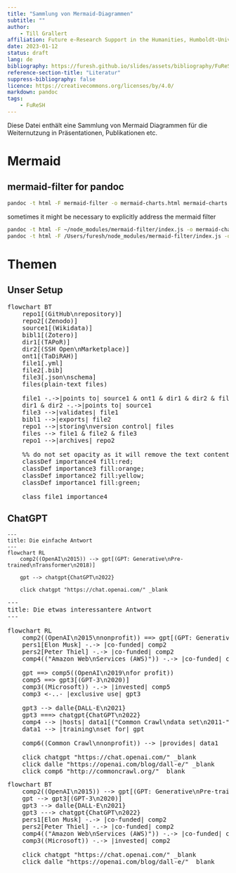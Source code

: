 ```yaml
---
title: "Sammlung von Mermaid-Diagrammen"
subtitle: ""
author:
    - Till Grallert
affiliation: Future e-Research Support in the Humanities, Humboldt-Universität zu Berlin
date: 2023-01-12 
status: draft
lang: de
bibliography: https://furesh.github.io/slides/assets/bibliography/FuReSH.csl.json
reference-section-title: "Literatur"
suppress-bibliography: false
licence: https://creativecommons.org/licenses/by/4.0/
markdown: pandoc
tags:
    - FuReSH
---
```


<script type="module">
  import mermaid from 'https://cdn.jsdelivr.net/npm/mermaid@9/dist/mermaid.esm.min.mjs';
  mermaid.initialize({ startOnLoad: true });
</script>

Diese Datei enthält eine Sammlung von Mermaid Diagrammen für die Weiternutzung in Präsentationen, Publikationen etc.

# Mermaid
## mermaid-filter for pandoc

```bash
pandoc -t html -F mermaid-filter -o mermaid-charts.html mermaid-charts.md
```

sometimes it might be necessary to explicitly address the mermaid filter

```zsh
pandoc -t html -F ~/node_modules/mermaid-filter/index.js -o mermaid-charts.html mermaid-charts.md
pandoc -t html -F /Users/furesh/node_modules/mermaid-filter/index.js -o mermaid-charts.html mermaid-charts.md
```

# Themen
## Unser Setup

<pre class="mermaid">
flowchart BT
    repo1[(GitHub\nrepository)]
    repo2[(Zenodo)]
    source1[(Wikidata)]
    bibl1[(Zotero)]
    dir1[(TAPoR)]
    dir2[(SSH Open\nMarketplace)]
    ont1[(TaDiRAH)]
    file1[.yml]
    file2[.bib]
    file3[.json\nschema]
    files(plain-text files)

    file1 -.->|points to| source1 & ont1 & dir1 & dir2 & file2
    dir1 & dir2 -.->|points to| source1
    file3 -->|validates| file1
    bibl1 -->|exports| file2
    repo1 -->|storing\nversion control| files
    files --> file1 & file2 & file3
    repo1 -->|archives| repo2

    %% do not set opacity as it will remove the text content
    classDef importance4 fill:red;
    classDef importance3 fill:orange;
    classDef importance2 fill:yellow;
    classDef importance1 fill:green;

    class file1 importance4
</pre>

## ChatGPT



```{.mermaid format=svg}
---
title: Die einfache Antwort
---
flowchart RL
    comp2((OpenAI\n2015)) --> gpt[(GPT: Generative\nPre-trained\nTransformer\n2018)]

    gpt --> chatgpt{ChatGPT\n2022}

    click chatgpt "https://chat.openai.com/" _blank
```

<pre class="mermaid">
---
title: Die etwas interessantere Antwort
---

flowchart RL
    comp2((OpenAI\n2015\nnonprofit)) ==> gpt[(GPT: Generative\nPre-trained\nTransformer\n2018)]
    pers1[Elon Musk] -.-> |co-funded| comp2
    pers2[Peter Thiel] -.-> |co-funded| comp2
    comp4(("Amazon Web\nServices (AWS)")) -.-> |co-funded| comp2

    gpt ==> comp5((OpenAI\n2019\nfor profit))
    comp5 ==> gpt3[(GPT-3\n2020)]
    comp3((Microsoft)) -.-> |invested| comp5
    comp3 <-..- |exclusive use| gpt3

    gpt3 --> dalle{DALL-E\n2021}
    gpt3 ===> chatgpt{ChatGPT\n2022}
    comp4 --> |hosts| data1[("Common Crawl\ndata set\n2011-")]
    data1 --> |training\nset for| gpt

    comp6((Common Crawl\nnonprofit)) --> |provides| data1

    click chatgpt "https://chat.openai.com/" _blank
    click dalle "https://openai.com/blog/dall-e/" _blank
    click comp6 "http://commoncrawl.org/" _blank
</pre>

<pre class="mermaid">
flowchart BT
    comp2((OpenAI\n2015)) --> gpt[(GPT: Generative\nPre-trained\nTransformer\n2018)]
    gpt --> gpt3[(GPT-3\n2020)]
    gpt3 --> dalle{DALL-E\n2021}
    gpt3 ---> chatgpt{ChatGPT\n2022}
    pers1[Elon Musk] -.-> |co-funded| comp2
    pers2[Peter Thiel] -.-> |co-funded| comp2
    comp4(("Amazon Web\nServices (AWS)")) -.-> |co-funded| comp2
    comp3((Microsoft)) -.-> |invested| comp2

    click chatgpt "https://chat.openai.com/" _blank
    click dalle "https://openai.com/blog/dall-e/" _blank
</pre>